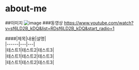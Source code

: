 # about-me
##이미지
![image](https://github.com/2qwert/about-me/assets/133391835/4b86de85-d2f5-4ef6-a253-5b39c0fb0bad)
###동영상
https://www.youtube.com/watch?v=sf6LD2B_kDQ&list=RDsf6LD2B_kDQ&start_radio=1

####|제목|내용|설명|  
|------|---|---|   
|테스트1|테스트2|테스트3|  
|테스트1|테스트2|테스트3|  
|테스트1|테스트2|테스트3|  

